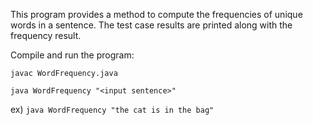This program provides a method to compute the frequencies of unique words in a sentence. 
The test case results are printed along with the frequency result.

Compile and run the program:

```javac WordFrequency.java```

```java WordFrequency "<input sentence>"```

ex) ```java WordFrequency "the cat is in the bag"```
